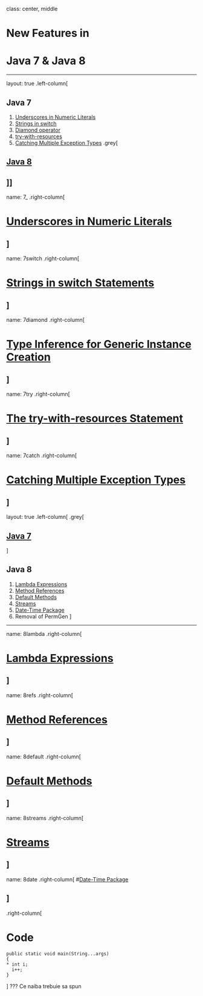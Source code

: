 class: center, middle
# New Features in
# Java 7 & Java 8
---
layout: true
.left-column[
## Java 7
1. [Underscores in Numeric Literals](#7_)
1. [Strings in switch](#7switch)
1. [Diamond operator](#7diamond)
1. [try-with-resources](#7try)
1. [Catching Multiple Exception Types](#7catch)
.grey[
## [Java 8](#8lambda)
]]
---
name: 7_
.right-column[
# [Underscores in Numeric Literals](http://docs.oracle.com/javase/7/docs/technotes/guides/language/underscores-literals.html)

]
---
name: 7switch
.right-column[
# [Strings in switch Statements](http://docs.oracle.com/javase/7/docs/technotes/guides/language/strings-switch.html)

]
---
name: 7diamond
.right-column[
# [Type Inference for Generic Instance Creation](http://docs.oracle.com/javase/7/docs/technotes/guides/language/type-inference-generic-instance-creation.html)

]
---
name: 7try
.right-column[
# [The try-with-resources Statement](http://docs.oracle.com/javase/7/docs/technotes/guides/language/try-with-resources.html)

]
---
name: 7catch
.right-column[
# [Catching Multiple Exception Types](http://docs.oracle.com/javase/7/docs/technotes/guides/language/catch-multiple.html)

]
---
layout: true
.left-column[
.grey[
## [Java 7](#7_)
]
## Java 8
1. [Lambda Expressions](#8lambda)
1. [Method References](#8refs)
1. [Default Methods](#8default)
1. [Streams](#8streams)
1. [Date-Time Package](#8date)
1. Removal of PermGen
]
---
name: 8lambda
.right-column[
# [Lambda Expressions](http://docs.oracle.com/javase/tutorial/java/javaOO/lambdaexpressions.html)

]
---
name: 8refs
.right-column[
# [Method References](http://docs.oracle.com/javase/tutorial/java/javaOO/methodreferences.html)

]
---
name: 8default
.right-column[
# [Default Methods](http://docs.oracle.com/javase/tutorial/java/IandI/defaultmethods.html)

]
---
name: 8streams
.right-column[
# [Streams](http://docs.oracle.com/javase/8/docs/technotes/guides/language/lambda_api_jdk8.html)

]
---
name: 8date
.right-column[
#[Date-Time Package](http://docs.oracle.com/javase/8/docs/technotes/guides/datetime/index.html)

]
---
.right-column[
# Code
```
public static void main(String...args)
{
* int i;
  i++;
}
```
]
???
Ce naiba trebuie sa spun
